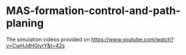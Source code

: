 # MAS-formation-control-and-path-planing

The simulation videos provided on https://www.youtube.com/watch?v=CwHJdHGjyrY&t=42s

